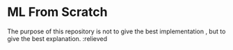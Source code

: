 # ML From Scratch


The purpose of this repository is not to give the best implementation , but to give the best explanation.  :relieved